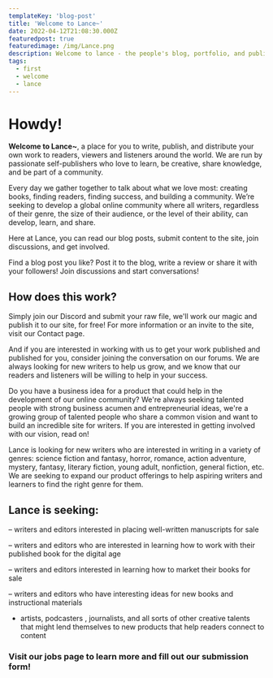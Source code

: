 ```yaml
---
templateKey: 'blog-post'
title: 'Welcome to Lance~'
date: 2022-04-12T21:08:30.000Z
featuredpost: true
featuredimage: /img/Lance.png
description: Welcome to lance - the people's blog, portfolio, and publisher
tags:
  - first
  - welcome
  - lance
---
```

# Howdy!
**Welcome to Lance~**, a place for you to write, publish, and distribute your own work to readers, viewers and listeners around the world. We are run by passionate self-publishers who love to learn, be creative, share knowledge, and be part of a community.

Every day we gather together to talk about what we love most: creating books, finding readers, finding success, and building a community. We’re seeking to develop a global online community where all writers, regardless of their genre, the size of their audience, or the level of their ability, can develop, learn, and share.

Here at Lance, you can read our blog posts, submit content to the site, join discussions, and get involved.

Find a blog post you like? Post it to the blog, write a review or share it with your followers! Join discussions and start conversations!

## How does this work?

Simply join our Discord and submit your raw file, we'll work our magic and publish it to our site, for free! 
For more information or an invite to the site, visit our Contact page.

And if you are interested in working with us to get your work published and published for you, consider joining the conversation on our forums. We are always looking for new writers to help us grow, and we know that our readers and listeners will be willing to help in your success.

Do you have a business idea for a product that could help in the development of our online community? We're always seeking talented people with strong business acumen and entrepreneurial ideas, we're a growing group of talented people who share a common vision and want to build an incredible site for writers. If you are interested in getting involved with our vision, read on!

Lance is looking for new writers who are interested in writing in a variety of genres: science fiction and fantasy, horror, romance, action adventure, mystery, fantasy, literary fiction, young adult, nonfiction, general fiction, etc. We are seeking to expand our product offerings to help aspiring writers and learners to find the right genre for them.

## Lance is seeking:

– writers and editors interested in placing well-written manuscripts for sale

– writers and editors who are interested in learning how to work with their published book for the digital age

– writers and editors interested in learning how to market their books for sale

– writers and editors who have interesting ideas for new books and instructional materials

- artists, podcasters , journalists, and all sorts of other creative talents that might lend themselves to new products that help readers connect to content

### Visit our jobs page to learn more and fill out our submission form!

